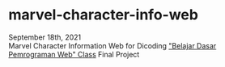 # marvel-character-info-web
September 18th, 2021  
Marvel Character Information Web for Dicoding ["Belajar Dasar Pemrograman Web" Class](https://www.dicoding.com/academies/123) Final Project
